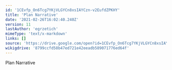 ```yaml
---
id: '1CEvfp_On6Tcg7YKjVLGYCn8xsIAYCzn-v2EufdZPKHY'
title: 'Plan Narrative'
date: '2021-02-26T16:02:40.240Z'
version: 11
lastAuthor: 'egrzetich'
mimeType: 'text/x-markdown'
links: []
source: 'https://drive.google.com/open?id=1CEvfp_On6Tcg7YKjVLGYCn8xsIAYCzn-v2EufdZPKHY'
wikigdrive: '8799ccfd58b47ed721e42eeadb589071776ed64f'
---
```

Plan Narrative
